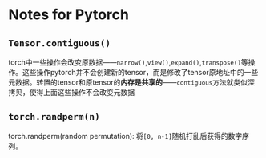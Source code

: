 # Notes for Pytorch

## `Tensor.contiguous()`

torch中一些操作会改变原数据——`narrow()`,`view()`,`expand()`,`transpose()`等操作。这些操作pytorch并不会创建新的tensor，而是修改了tensor原地址中的一些元数据。转置的tensor和原tensor的**内存是共享的**——`contiguous`方法就类似深拷贝，使得上面这些操作不会改变元数据

## `torch.randperm(n)`

torch.randperm(random permutation): 将`[0, n-1]`随机打乱后获得的数字序列。